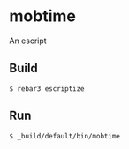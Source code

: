 mobtime
=====

An escript

Build
-----

    $ rebar3 escriptize

Run
---

    $ _build/default/bin/mobtime
